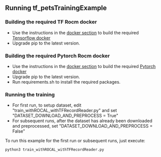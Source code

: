 ## Running tf_petsTrainingExample

### Building the required TF Rocm docker
* Use the instructions in the [docker section](https://github.com/ROCm/MIVisionX/tree/master/docker) to build the required [Tensorflow docker](https://github.com/ROCm/MIVisionX/tree/master/docker/tensorflow)
* Upgrade pip to the latest version.

### Building the required Pytorch Rocm docker
* Use the instructions in the [docker section](https://github.com/ROCm/MIVisionX/tree/master/docker) to build the required [Pytorch docker](https://github.com/ROCm/MIVisionX/tree/master/docker/pytorch)
* Upgrade pip to the latest version.
* Run requirements.sh to install the required packages.

### Running the training

* For first run, to setup dataset, edit "train_withROCAL_withTFRecordReader.py" and set "DATASET_DOWNLOAD_AND_PREPROCESS = True"
* For subsequent runs, after the dataset has already been downloaded and preprocessed, set "DATASET_DOWNLOAD_AND_PREPROCESS = False"

To run this example for the first run or subsequent runs, just execute:
```
python3 train_withROCAL_withTFRecordReader.py
```
